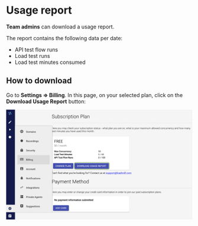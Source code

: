 # Usage report

**Team admins** can download a usage report.

The report contains the following data per date:

* API test flow runs
* Load test runs
* Load test minutes consumed

## How to download

Go to **Settings => Billing**. In this page, on your selected plan, click on the **Download Usage Report** button:

![](<../../../.gitbook/assets/Screen Shot 2021-11-21 at 12.45.46.png>)
